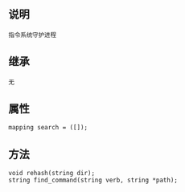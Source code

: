 ## 说明

    指令系统守护进程

## 继承

    无

## 属性

    mapping search = ([]);

## 方法

    void rehash(string dir);
    string find_command(string verb, string *path);
